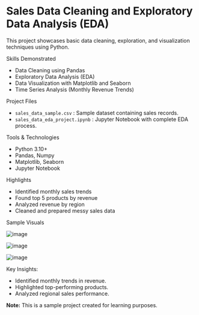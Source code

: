 # Sales Data Cleaning and Exploratory Data Analysis (EDA)

This project showcases basic data cleaning, exploration, and visualization techniques using Python.

Skills Demonstrated
- Data Cleaning using Pandas
- Exploratory Data Analysis (EDA)
- Data Visualization with Matplotlib and Seaborn
- Time Series Analysis (Monthly Revenue Trends)

Project Files
- `sales_data_sample.csv` : Sample dataset containing sales records.
- `sales_data_eda_project.ipynb` : Jupyter Notebook with complete EDA process.

Tools & Technologies
- Python 3.10+
- Pandas, Numpy
- Matplotlib, Seaborn
- Jupyter Notebook

Highlights
- Identified monthly sales trends
- Found top 5 products by revenue
- Analyzed revenue by region
- Cleaned and prepared messy sales data

Sample Visuals

![image](https://github.com/user-attachments/assets/c32e637c-a2e2-442b-bae9-c54fcd3a1d31)

![image](https://github.com/user-attachments/assets/e5d3e395-2432-4a34-b165-3120a4f90a3d)

![image](https://github.com/user-attachments/assets/e8da1e93-cbc0-4b17-9e10-2263e61fa2c6)

Key Insights:
- Identified monthly trends in revenue.
- Highlighted top-performing products.
- Analyzed regional sales performance.

**Note:** This is a sample project created for learning purposes.
